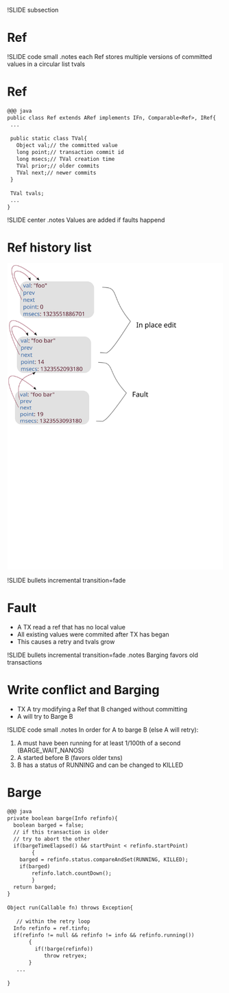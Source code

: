 !SLIDE subsection
# Ref

!SLIDE code small
.notes each Ref stores multiple versions of committed values in a circular list tvals
# Ref

    @@@ java
    public class Ref extends ARef implements IFn, Comparable<Ref>, IRef{ 
     ...

     public static class TVal{
       Object val;// the committed value
       long point;// transaction commit id
       long msecs;// TVal creation time
       TVal prior;// older commits
       TVal next;// newer commits
     } 
   
     TVal tvals;
     ...
    }

!SLIDE center
.notes Values are added if faults happend
# Ref history list

![Tvals version](tvals-versions.svg "tvals")


!SLIDE bullets incremental transition=fade
# Fault

* A TX read a ref that has no local value
* All existing values were commited after TX has began
* This causes a retry and tvals grow

!SLIDE bullets incremental transition=fade
.notes Barging favors old transactions 
# Write conflict and Barging

* TX A try modifying a Ref that B changed without committing
* A will try to Barge B

!SLIDE code small
.notes 
In order for A to barge B (else A will retry):
1. A must have been running for at least 1/100th of a second (BARGE_WAIT_NANOS)
2. A started before B (favors older txns)
3. B has a status of RUNNING and can be changed to KILLED
# Barge 

    @@@ java
    private boolean barge(Info refinfo){
      boolean barged = false;
      // if this transaction is older
      // try to abort the other
      if(bargeTimeElapsed() && startPoint < refinfo.startPoint)
            {
        barged = refinfo.status.compareAndSet(RUNNING, KILLED);
        if(barged)
            refinfo.latch.countDown();
            }
      return barged;
    }  

    Object run(Callable fn) throws Exception{ 

       // within the retry loop      
      Info refinfo = ref.tinfo; 
      if(refinfo != null && refinfo != info && refinfo.running())
           {
             if(!barge(refinfo))
                throw retryex;
           }  
       ...
      
    }

